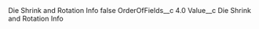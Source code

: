 <?xml version="1.0" encoding="UTF-8"?>
<CustomMetadata xmlns="http://soap.sforce.com/2006/04/metadata" xmlns:xsi="http://www.w3.org/2001/XMLSchema-instance" xmlns:xsd="http://www.w3.org/2001/XMLSchema">
    <label>Die Shrink and Rotation Info</label>
    <protected>false</protected>
    <values>
        <field>OrderOfFields__c</field>
        <value xsi:type="xsd:double">4.0</value>
    </values>
    <values>
        <field>Value__c</field>
        <value xsi:type="xsd:string">Die Shrink and Rotation Info</value>
    </values>
</CustomMetadata>
